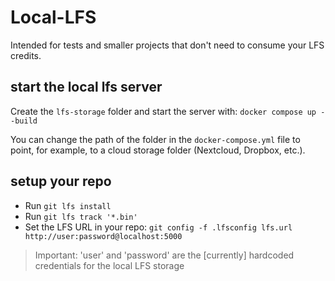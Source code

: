 # Local-LFS
Intended for tests and smaller projects that don't need to consume your LFS credits.

## start the local lfs server
Create the ```lfs-storage``` folder and start the server with:
```docker compose up --build```

You can change the path of the folder in the ```docker-compose.yml``` file to point, for example, to a cloud storage folder (Nextcloud, Dropbox, etc.).

## setup your repo

* Run ```git lfs install```
* Run ```git lfs track '*.bin'```
* Set the LFS URL in your repo:
```git config -f .lfsconfig lfs.url http://user:password@localhost:5000```

> Important: 'user' and 'password' are the [currently] hardcoded credentials for the local LFS storage